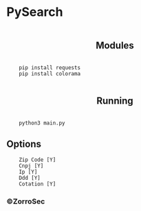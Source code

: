 # PySearch
<div aling='center'>
    <div style='display: flex; align-items:center; justify-content:center;'>
        <h2>Modules</h2>
    </div>
</div>

```
    pip install requests
    pip install colorama
```

<div aling='center'>
    <div style='display: flex; align-items:center; justify-content:center;'>
        <h2>Running</h2>
    </div>
</div>

```
    python3 main.py
```

<div aling='center'>
    <div>
        <h2>Options</h2>
    </div>
</div>

```
    Zip Code [Y]
    Cnpj [Y]
    Ip [Y]
    Ddd [Y]
    Cotation [Y]
```

<div aling='center'>
    <h3>&copy;ZorroSec</h3>
</div>
